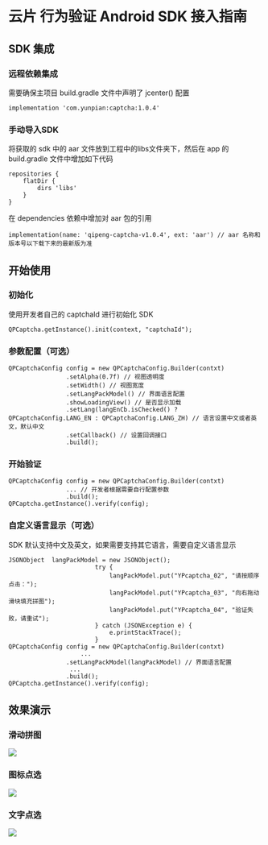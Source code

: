 # 云片 行为验证 Android SDK 接入指南

## SDK 集成

### 远程依赖集成
需要确保主项目 build.gradle 文件中声明了 jcenter() 配置

```
implementation 'com.yunpian:captcha:1.0.4'
```

### 手动导入SDK
将获取的 sdk 中的 aar 文件放到工程中的libs文件夹下，然后在 app 的 build.gradle 文件中增加如下代码

```
repositories {
    flatDir {
        dirs 'libs'
    }
}
```

在 dependencies 依赖中增加对 aar 包的引用

```
implementation(name: 'qipeng-captcha-v1.0.4', ext: 'aar') // aar 名称和版本号以下载下来的最新版为准
```

## 开始使用

### 初始化
使用开发者自己的 captchaId 进行初始化 SDK
```
QPCaptcha.getInstance().init(context, "captchaId");
```

### 参数配置（可选）
```
QPCaptchaConfig config = new QPCaptchaConfig.Builder(contxt)
                .setAlpha(0.7f) // 视图透明度
                .setWidth() // 视图宽度
                .setLangPackModel() // 界面语言配置
                .showLoadingView() // 是否显示加载
                .setLang(langEnCb.isChecked() ? QPCaptchaConfig.LANG_EN : QPCaptchaConfig.LANG_ZH) // 语言设置中文或者英文，默认中文
                .setCallback() // 设置回调接口
                .build();
```

### 开始验证
```
QPCaptchaConfig config = new QPCaptchaConfig.Builder(contxt)
                ... // 开发者根据需要自行配置参数
                .build();
QPCaptcha.getInstance().verify(config);
```

### 自定义语言显示（可选）
SDK 默认支持中文及英文，如果需要支持其它语言，需要自定义语言显示
```
JSONObject  langPackModel = new JSONObject();
                        try {
                            langPackModel.put("YPcaptcha_02", "请按顺序点击：");
                            langPackModel.put("YPcaptcha_03", "向右拖动滑块填充拼图");
                            langPackModel.put("YPcaptcha_04", "验证失败，请重试");
                        } catch (JSONException e) {
                            e.printStackTrace();
                        }
QPCaptchaConfig config = new QPCaptchaConfig.Builder(contxt)
					...
                .setLangPackModel(langPackModel) // 界面语言配置
	             ...
                .build();
QPCaptcha.getInstance().verify(config);
```

## 效果演示
### 滑动拼图
![](https://github.com/yunpian/yunpian-captcha-demo-android/blob/master/image/1.png)
### 图标点选
![](https://github.com/yunpian/yunpian-captcha-demo-android/blob/master/image/2.png)
### 文字点选
![](https://github.com/yunpian/yunpian-captcha-demo-android/blob/master/image/3.png)

